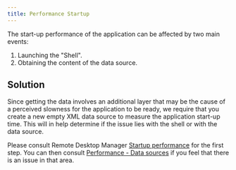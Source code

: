 ```yaml
---
title: Performance Startup
---
```

The start-up performance of the application can be affected by two main events:  

1. Launching the "Shell".
1. Obtaining the content of the data source.
## Solution
Since getting the data involves an additional layer that may be the cause of a perceived slowness for the application to be ready, we require that you create a new empty XML data source to measure the application start-up time. This will in help determine if the issue lies with the shell or with the data source.  

Please consult Remote Desktop Manager [Startup performance](/kb/remote-desktop-manager/troubleshooting-articles/startup-performance/) for the first step. You can then consult [Performance - Data sources](/kb/remote-desktop-manager/troubleshooting-articles/performance-data-sources/) if you feel that there is an issue in that area.
